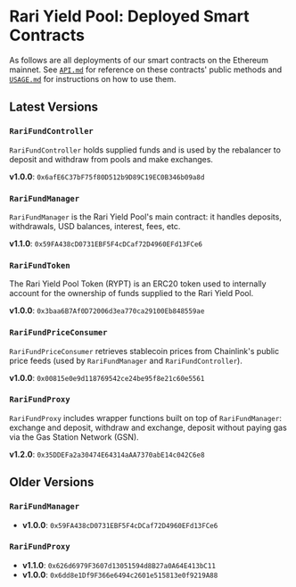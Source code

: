 # Rari Yield Pool: Deployed Smart Contracts

As follows are all deployments of our smart contracts on the Ethereum mainnet. See [`API.md`](API.md) for reference on these contracts' public methods and [`USAGE.md`](USAGE.md) for instructions on how to use them.

## Latest Versions

### `RariFundController`

`RariFundController` holds supplied funds and is used by the rebalancer to deposit and withdraw from pools and make exchanges.

**v1.0.0**: `0x6afE6C37bF75f80D512b9D89C19EC0B346b09a8d`

### `RariFundManager`

`RariFundManager` is the Rari Yield Pool's main contract: it handles deposits, withdrawals, USD balances, interest, fees, etc.

**v1.1.0**: `0x59FA438cD0731EBF5F4cDCaf72D4960EFd13FCe6`

### `RariFundToken`

The Rari Yield Pool Token (RYPT) is an ERC20 token used to internally account for the ownership of funds supplied to the Rari Yield Pool.

**v1.0.0**: `0x3baa6B7Af0D72006d3ea770ca29100Eb848559ae`

### `RariFundPriceConsumer`

`RariFundPriceConsumer` retrieves stablecoin prices from Chainlink's public price feeds (used by `RariFundManager` and `RariFundController`).

**v1.0.0**: `0x00815e0e9d118769542ce24be95f8e21c60e5561`

### `RariFundProxy`

`RariFundProxy` includes wrapper functions built on top of `RariFundManager`: exchange and deposit, withdraw and exchange, deposit without paying gas via the Gas Station Network (GSN).

**v1.2.0**: `0x35DDEFa2a30474E64314aAA7370abE14c042C6e8`

## Older Versions

### `RariFundManager`

* **v1.0.0**: `0x59FA438cD0731EBF5F4cDCaf72D4960EFd13FCe6`

### `RariFundProxy`

* **v1.1.0**: `0x626d6979F3607d13051594d8B27a0A64E413bC11`
* **v1.0.0**: `0x6dd8e1Df9F366e6494c2601e515813e0f9219A88`
